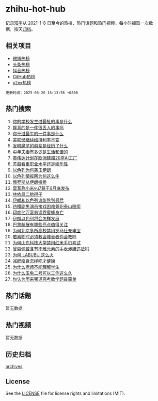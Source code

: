# zhihu-hot-hub

记录[知乎](https://www.zhihu.com/)从 2021-1-8 日至今的热搜、热门话题和热门视频。每小时抓取一次数据，按天[归档](archives)。

## 相关项目

- [微博热榜](https://github.com/snaildev/weibo-hot-hub)
- [头条热榜](https://github.com/snaildev/toutiao-hot-hub)
- [抖音热榜](https://github.com/snaildev/douyin-hot-hub)
- [GitHub热榜](https://github.com/snaildev/github-hot-hub)
- [v2ex热榜](https://github.com/snaildev/v2ex-hot-hub)


`更新时间：2025-06-20 16:13:56 +0800`

## 热门搜索

1. [你的学校发生过最扯的事是什么](https://www.zhihu.com/search?q=%E4%BD%A0%E7%9A%84%E5%AD%A6%E6%A0%A1%E5%8F%91%E7%94%9F%E8%BF%87%E6%9C%80%E6%89%AF%E7%9A%84%E4%BA%8B%E6%98%AF%E4%BB%80%E4%B9%88)
1. [胖真的是一件很丢人的事吗](https://www.zhihu.com/search?q=%E8%83%96%E7%9C%9F%E7%9A%84%E6%98%AF%E4%B8%80%E4%BB%B6%E5%BE%88%E4%B8%A2%E4%BA%BA%E7%9A%84%E4%BA%8B%E5%90%97)
1. [你干过最牛的一件事是什么](https://www.zhihu.com/search?q=%E4%BD%A0%E5%B9%B2%E8%BF%87%E6%9C%80%E7%89%9B%E7%9A%84%E4%B8%80%E4%BB%B6%E4%BA%8B%E6%98%AF%E4%BB%80%E4%B9%88)
1. [美联储继续维持利率不变](https://www.zhihu.com/search?q=%E7%BE%8E%E8%81%94%E5%82%A8%E7%BB%A7%E7%BB%AD%E7%BB%B4%E6%8C%81%E5%88%A9%E7%8E%87%E4%B8%8D%E5%8F%98)
1. [发明魔芋的前辈是经历了什么](https://www.zhihu.com/search?q=%E5%8F%91%E6%98%8E%E9%AD%94%E8%8A%8B%E7%9A%84%E5%89%8D%E8%BE%88%E6%98%AF%E7%BB%8F%E5%8E%86%E4%BA%86%E4%BB%80%E4%B9%88)
1. [中年夫妻有多少是生活和谐的](https://www.zhihu.com/search?q=%E4%B8%AD%E5%B9%B4%E5%A4%AB%E5%A6%BB%E6%9C%89%E5%A4%9A%E5%B0%91%E6%98%AF%E7%94%9F%E6%B4%BB%E5%92%8C%E8%B0%90%E7%9A%84)
1. [英伟达计划在欧洲建超20座AI工厂](https://www.zhihu.com/search?q=%E8%8B%B1%E4%BC%9F%E8%BE%BE%E8%AE%A1%E5%88%92%E5%9C%A8%E6%AC%A7%E6%B4%B2%E5%BB%BA%E8%B6%8520%E5%BA%A7AI%E5%B7%A5%E5%8E%82)
1. [苏超看重职业水平还是娱乐性](https://www.zhihu.com/search?q=%E8%8B%8F%E8%B6%85%E7%9C%8B%E9%87%8D%E8%81%8C%E4%B8%9A%E6%B0%B4%E5%B9%B3%E8%BF%98%E6%98%AF%E5%A8%B1%E4%B9%90%E6%80%A7)
1. [以色列为何袭击伊朗](https://www.zhihu.com/search?q=%E4%BB%A5%E8%89%B2%E5%88%97%E4%B8%BA%E4%BD%95%E8%A2%AD%E5%87%BB%E4%BC%8A%E6%9C%97)
1. [以色列情报网为何这么牛](https://www.zhihu.com/search?q=%E4%BB%A5%E8%89%B2%E5%88%97%E6%83%85%E6%8A%A5%E7%BD%91%E4%B8%BA%E4%BD%95%E8%BF%99%E4%B9%88%E7%89%9B)
1. [俄罗斯从伊朗撤侨](https://www.zhihu.com/search?q=%E4%BF%84%E7%BD%97%E6%96%AF%E4%BB%8E%E4%BC%8A%E6%9C%97%E6%92%A4%E4%BE%A8)
1. [雷军称小米yu7将于6月底发布](https://www.zhihu.com/search?q=%E9%9B%B7%E5%86%9B%E7%A7%B0%E5%B0%8F%E7%B1%B3yu7%E5%B0%86%E4%BA%8E6%E6%9C%88%E5%BA%95%E5%8F%91%E5%B8%83)
1. [林依晨二胎得子](https://www.zhihu.com/search?q=%E6%9E%97%E4%BE%9D%E6%99%A8%E4%BA%8C%E8%83%8E%E5%BE%97%E5%AD%90)
1. [伊朗和以色列谁能熬到最后](https://www.zhihu.com/search?q=%E4%BC%8A%E6%9C%97%E5%92%8C%E4%BB%A5%E8%89%B2%E5%88%97%E8%B0%81%E8%83%BD%E7%86%AC%E5%88%B0%E6%9C%80%E5%90%8E)
1. [热播剧男演员接戏困难兼职泰山陪爬](https://www.zhihu.com/search?q=%E7%83%AD%E6%92%AD%E5%89%A7%E7%94%B7%E6%BC%94%E5%91%98%E6%8E%A5%E6%88%8F%E5%9B%B0%E9%9A%BE%E5%85%BC%E8%81%8C%E6%B3%B0%E5%B1%B1%E9%99%AA%E7%88%AC)
1. [印度亿万富翁误吞蜜蜂身亡](https://www.zhihu.com/search?q=%E5%8D%B0%E5%BA%A6%E4%BA%BF%E4%B8%87%E5%AF%8C%E7%BF%81%E8%AF%AF%E5%90%9E%E8%9C%9C%E8%9C%82%E8%BA%AB%E4%BA%A1)
1. [伊朗以色列将会怎样发展](https://www.zhihu.com/search?q=%E4%BC%8A%E6%9C%97%E4%BB%A5%E8%89%B2%E5%88%97%E5%B0%86%E4%BC%9A%E6%80%8E%E6%A0%B7%E5%8F%91%E5%B1%95)
1. [巴黎航展有哪些亮点值得关注](https://www.zhihu.com/search?q=%E5%B7%B4%E9%BB%8E%E8%88%AA%E5%B1%95%E6%9C%89%E5%93%AA%E4%BA%9B%E4%BA%AE%E7%82%B9%E5%80%BC%E5%BE%97%E5%85%B3%E6%B3%A8)
1. [为何北京多所高校禁用罗马仕充电宝](https://www.zhihu.com/search?q=%E4%B8%BA%E4%BD%95%E5%8C%97%E4%BA%AC%E5%A4%9A%E6%89%80%E9%AB%98%E6%A0%A1%E7%A6%81%E7%94%A8%E7%BD%97%E9%A9%AC%E4%BB%95%E5%85%85%E7%94%B5%E5%AE%9D)
1. [若离职时必须教会接替者你会教吗](https://www.zhihu.com/search?q=%E8%8B%A5%E7%A6%BB%E8%81%8C%E6%97%B6%E5%BF%85%E9%A1%BB%E6%95%99%E4%BC%9A%E6%8E%A5%E6%9B%BF%E8%80%85%E4%BD%A0%E4%BC%9A%E6%95%99%E5%90%97)
1. [为何山东科技大学禁用红米手机考试](https://www.zhihu.com/search?q=%E4%B8%BA%E4%BD%95%E5%B1%B1%E4%B8%9C%E7%A7%91%E6%8A%80%E5%A4%A7%E5%AD%A6%E7%A6%81%E7%94%A8%E7%BA%A2%E7%B1%B3%E6%89%8B%E6%9C%BA%E8%80%83%E8%AF%95)
1. [曾毅佩戴含有不雅元素的手表涉嫌违法吗](https://www.zhihu.com/search?q=%E6%9B%BE%E6%AF%85%E4%BD%A9%E6%88%B4%E5%90%AB%E6%9C%89%E4%B8%8D%E9%9B%85%E5%85%83%E7%B4%A0%E7%9A%84%E6%89%8B%E8%A1%A8%E6%B6%89%E5%AB%8C%E8%BF%9D%E6%B3%95%E5%90%97)
1. [为何 LABUBU 这么火](https://www.zhihu.com/search?q=%E4%B8%BA%E4%BD%95%20LABUBU%20%E8%BF%99%E4%B9%88%E7%81%AB)
1. [减肥瘦身怎样吃才健康](https://www.zhihu.com/search?q=%E5%87%8F%E8%82%A5%E7%98%A6%E8%BA%AB%E6%80%8E%E6%A0%B7%E5%90%83%E6%89%8D%E5%81%A5%E5%BA%B7)
1. [为什么老师不能理解学生](https://www.zhihu.com/search?q=%E4%B8%BA%E4%BB%80%E4%B9%88%E8%80%81%E5%B8%88%E4%B8%8D%E8%83%BD%E7%90%86%E8%A7%A3%E5%AD%A6%E7%94%9F)
1. [为什么玉兔二号可以工作这么久](https://www.zhihu.com/search?q=%E4%B8%BA%E4%BB%80%E4%B9%88%E7%8E%89%E5%85%94%E4%BA%8C%E5%8F%B7%E5%8F%AF%E4%BB%A5%E5%B7%A5%E4%BD%9C%E8%BF%99%E4%B9%88%E4%B9%85)
1. [你认为历来哪道高考数学题最简单](https://www.zhihu.com/search?q=%E4%BD%A0%E8%AE%A4%E4%B8%BA%E5%8E%86%E6%9D%A5%E5%93%AA%E9%81%93%E9%AB%98%E8%80%83%E6%95%B0%E5%AD%A6%E9%A2%98%E6%9C%80%E7%AE%80%E5%8D%95)

## 热门话题

暂无数据

## 热门视频

暂无数据

## 历史归档

[archives](archives)

## License

See the [LICENSE](LICENSE) file for license rights and limitations (MIT).
